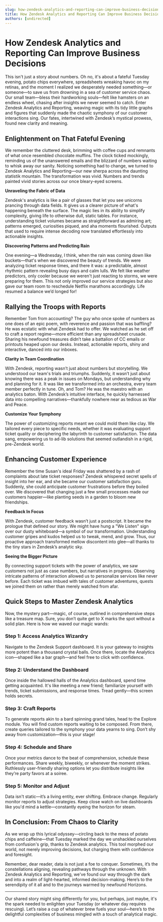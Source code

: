 ```yaml
---
slug: how-zendesk-analytics-and-reporting-can-improve-business-decisions
title: How Zendesk Analytics and Reporting Can Improve Business Decisions
authors: [undirected]
---
```



# How Zendesk Analytics and Reporting Can Improve Business Decisions

This isn't just a story about numbers. Oh no, it's about a fateful Tuesday evening, potato chips everywhere, spreadsheets wreaking havoc on my retinas, and the moment I realized we desperately needed something—or someone—to save us from drowning in a sea of customer service chaos. Our small team—bless their hardworking souls—felt like hamsters on an endless wheel, chasing after insights we never seemed to catch. Enter Zendesk Analytics and Reporting, weaving magic with its tidy little graphs and figures that suddenly made the chaotic symphony of our customer interactions sing. Our fates, intertwined with Zendesk’s mystical prowess, found new clarity and meaning.

## Enlightenment on That Fateful Evening

We remember the cluttered desk, brimming with coffee cups and remnants of what once resembled chocolate muffins. The clock ticked mockingly, reminding us of the unanswered emails and the blizzard of numbers waiting to whisk away our sanity. Noticing something had to change, we turned to Zendesk Analytics and Reporting—our new sherpa across the daunting statistik mountain. The transformation was vivid. Numbers and trends painted vivid stories across our once bleary-eyed screens.

**Unraveling the Fabric of Data**

Zendesk's analytics is like a pair of glasses that let you see unicorns prancing through data fields. It gives us a clearer picture of what's happening beneath the surface. The magic lies in its ability to simplify complexity, giving life to otherwise dull, static tables. For instance, understanding ticket volumes became as straightforward as admiring art; patterns emerged, curiosities piqued, and aha moments flourished. Outputs that used to require intense decoding now translated effortlessly into actionable insights.

**Discovering Patterns and Predicting Rain**

One evening—a Wednesday, I think, when the rain was coming down like buckets—that's when we discovered the beauty of trends. We were analyzing ticket response times, and there it was: a predictable, almost rhythmic pattern revealing busy days and calm lulls. We felt like weather predictors, only cooler because we weren't just reacting to storms, we were preparing for them. This not only improved our service strategies but also gave our team room to reschedule Netflix marathons accordingly. Life resumed a balance we’d longed for!

## Rallying the Troops with Reports

Remember Tom from accounting? The guy who once spoke of numbers as one does of an epic poem, with reverence and passion that was baffling? He was ecstatic with what Zendesk had to offer. We watched as he set off to craft a report regime—more efficient than any spreadsheet crusade. Sharing his newfound treasures didn’t take a battalion of CC emails or printouts heaped upon our desks. Instead, actionable reports, shiny and interactive, danced into our inboxes.

**Clarity in Team Coordination**

With Zendesk, reporting wasn’t just about numbers but storytelling. We understood our team's trials and triumphs. Suddenly, it wasn’t just about knowing there was a peak in issues on Mondays, but understanding why and planning for it. It was like we transformed into an orchestra, every team member perfectly in tune. Oh, and Tom? He was the maestro with an analytics baton. With Zendesk’s intuitive interface, he quickly harnessed data into compelling narratives—thankfully nowhere near as tedious as War and Peace.

**Customize Your Symphony**

The power of customizing reports meant we could mold them like clay. We tailored every piece to specific needs, whether it was evaluating support ticket quality or deciphering the labyrinth to customer satisfaction. The data sang, empowering us to ad-lib solutions that seemed outlandish in a rigid, pre-Zendesk world.

## Enhancing Customer Experience

Remember the time Susan's ideal Friday was shattered by a rash of complaints about late ticket responses? Zendesk whispered secret spells of insight into her ear, and she became our customer satisfaction guru. Suddenly, she could anticipate customer frustrations before they boiled over. We discovered that changing just a few small processes made our customers happier—like planting seeds in a garden to bloom new friendships.

**Feedback In Focus**

With Zendesk, customer feedback wasn’t just a postscript. It became the prologue that defined our story. We might have hung a "We Listen" sign over our dusty whiteboard—a symbol of our transformation. Understanding customer gripes and kudos helped us to tweak, mend, and grow. Thus, our proactive approach transformed mellow discontent into glee—all thanks to the tiny stars in Zendesk’s analytic sky.

**Seeing the Bigger Picture**

By connecting support tickets with the power of analytics, we saw customers not just as case numbers, but narratives in progress. Observing intricate patterns of interaction allowed us to personalize services like never before. Each ticket was imbued with tales of customer adventures, quests we joined them on rather than merely watched from afar.

## Quick Steps to Master Zendesk Analytics

Now, the mystery part—magic, of course, outlined in comprehensive steps like a treasure map. Sure, you don’t quite get to X marks the spot without a solid plan. Here is how we waved our magic wands:

### Step 1: Access Analytics Wizardry

Navigate to the Zendesk Support dashboard. It is your gateway to insights more potent than a thousand crystal balls. Once there, locate the Analytics icon—shaped like a bar graph—and feel free to click with confidence.

### Step 2: Understand the Dashboard

Once inside the hallowed halls of the Analytics dashboard, spend time getting acquainted. It's like meeting a new friend; familiarize yourself with trends, ticket submissions, and response times. Tread gently—this screen holds secrets.

### Step 3: Craft Reports

To generate reports akin to a bard spinning grand tales, head to the Explore module. You will find custom reports waiting to be composed. From there, create queries tailored to the symphony your data yearns to sing. Don’t shy away from customization—this is your stage!

### Step 4: Schedule and Share

Once your metrics dance to the beat of comprehension, schedule these performances. Share weekly, biweekly, or whenever the moment strikes. Ruthlessly user-friendly sharing options let you distribute insights like they’re party favors at a soiree.

### Step 5: Monitor and Adjust

Data isn't static—it’s a living entity, ever shifting. Embrace change. Regularly monitor reports to adjust strategies. Keep close watch on live dashboards like you'd mind a kettle—constantly eyeing the horizon for steam.

## In Conclusion: From Chaos to Clarity

As we wrap up this lyrical odyssey—circling back to the mess of potato chips and caffeine—that Tuesday marked the day we unshackled ourselves from confusion's grip, thanks to Zendesk analytics. This tool morphed our world, not merely improving decisions, but charging them with confidence and foresight.

Remember, dear reader, data is not just a foe to conquer. Sometimes, it’s the constellations aligning, revealing pathways through the unknown. With Zendesk Analytics and Reporting, we've found our way through the dark and into a realm of light-hearted, informed decision-making. Here’s to the serendipity of it all and to the journeys warmed by newfound Horizons.

---

Our shared story might sing differently for you, but perhaps, just maybe, it's the spark needed to enlighten your Tuesday (or whatever day requires rescuing). Let’s raise a cup of whatever brew fuels your soul—here’s to the delightful complexities of business mingled with a touch of analytical magic.